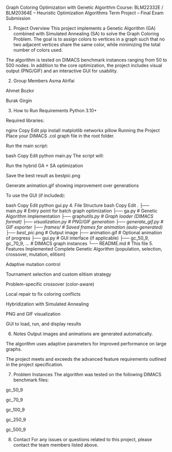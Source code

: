 Graph Coloring Optimization with Genetic Algorithm
Course: BLM22332E / BLM20364E – Heuristic Optimization Algorithms
Term Project – Final Exam Submission

1. Project Overview
   This project implements a Genetic Algorithm (GA) combined with Simulated Annealing (SA) to solve the Graph Coloring Problem. The goal is to assign colors to vertices in a graph such that no two adjacent vertices share the same color, while minimizing the total number of colors used.

The algorithm is tested on DIMACS benchmark instances ranging from 50 to 500 nodes. In addition to the core optimization, the project includes visual output (PNG/GIF) and an interactive GUI for usability.

2. Group Members
   Asma Alrifai

Ahmet Bozkır

Burak Girgin

3. How to Run
   Requirements
   Python 3.10+

Required libraries:

nginx
Copy
Edit
pip install matplotlib networkx pillow
Running the Project
Place your DIMACS .col graph file in the root folder.

Run the main script:

bash
Copy
Edit
python main.py
The script will:

Run the hybrid GA + SA optimization

Save the best result as best*pic*<filename>.png

Generate animation.gif showing improvement over generations

To use the GUI (if included):

bash
Copy
Edit
python gui.py 4. File Structure
bash
Copy
Edit
.
├── main.py # Entry point for batch graph optimization
├── ga.py # Genetic Algorithm implementation
├── graph*utils.py # Graph loader (DIMACS format)
├── visualization.py # PNG/GIF generation
├── generate_gif.py # GIF exporter
├── frames/ # Saved frames for animation (auto-generated)
├── best_pic*<file>.png # Output image
├── animation.gif # Optional animation of progress
├── gui.py # GUI interface (if applicable)
├── gc_50_9, gc_70_9, ... # DIMACS graph instances
└── README.md # This file 5. Features Implemented
Complete Genetic Algorithm (population, selection, crossover, mutation, elitism)

Adaptive mutation control

Tournament selection and custom elitism strategy

Problem-specific crossover (color-aware)

Local repair to fix coloring conflicts

Hybridization with Simulated Annealing

PNG and GIF visualization

GUI to load, run, and display results

6. Notes
   Output images and animations are generated automatically.

The algorithm uses adaptive parameters for improved performance on large graphs.

The project meets and exceeds the advanced feature requirements outlined in the project specification.

7. Problem Instances
   The algorithm was tested on the following DIMACS benchmark files:

gc_50_9

gc_70_9

gc_100_9

gc_250_9

gc_500_9

8. Contact
   For any issues or questions related to this project, please contact the team members listed above.
